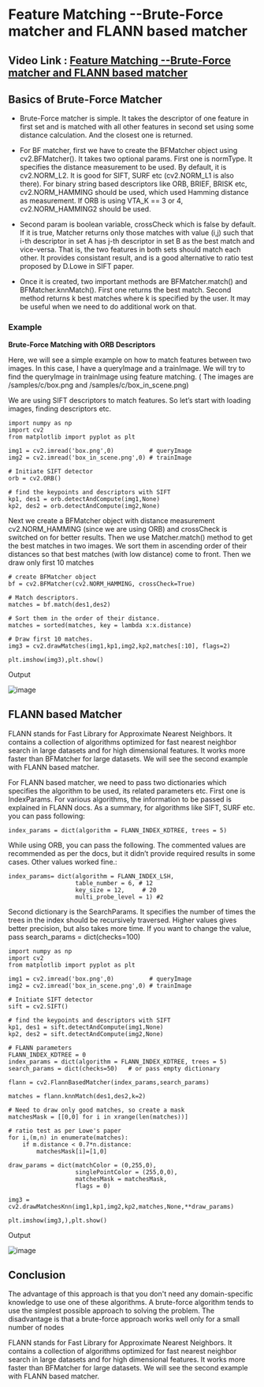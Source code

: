 # Feature Matching --Brute-Force matcher and FLANN based matcher

## Video Link : [Feature Matching --Brute-Force matcher and FLANN based matcher]()

## Basics of Brute-Force Matcher
- Brute-Force matcher is simple. It takes the descriptor of one feature in first set and is matched with all other features in second set using some distance calculation. And the closest one is returned.

- For BF matcher, first we have to create the BFMatcher object using cv2.BFMatcher(). It takes two optional params. First one is normType. It specifies the distance measurement to be used. By default, it is cv2.NORM_L2. It is good for SIFT, SURF etc (cv2.NORM_L1 is also there). For binary string based descriptors like ORB, BRIEF, BRISK etc, cv2.NORM_HAMMING should be used, which used Hamming distance as measurement. If ORB is using VTA_K == 3 or 4, cv2.NORM_HAMMING2 should be used.

- Second param is boolean variable, crossCheck which is false by default. If it is true, Matcher returns only those matches with value (i,j) such that i-th descriptor in set A has j-th descriptor in set B as the best match and vice-versa. That is, the two features in both sets should match each other. It provides consistant result, and is a good alternative to ratio test proposed by D.Lowe in SIFT paper.

- Once it is created, two important methods are BFMatcher.match() and BFMatcher.knnMatch(). First one returns the best match. Second method returns k best matches where k is specified by the user. It may be useful when we need to do additional work on that.

### Example 

**Brute-Force Matching with ORB Descriptors**

Here, we will see a simple example on how to match features between two images. In this case, I have a queryImage and a trainImage. We will try to find the queryImage in trainImage using feature matching. ( The images are /samples/c/box.png and /samples/c/box_in_scene.png)

We are using SIFT descriptors to match features. So let’s start with loading images, finding descriptors etc.

```
import numpy as np
import cv2
from matplotlib import pyplot as plt

img1 = cv2.imread('box.png',0)          # queryImage
img2 = cv2.imread('box_in_scene.png',0) # trainImage

# Initiate SIFT detector
orb = cv2.ORB()

# find the keypoints and descriptors with SIFT
kp1, des1 = orb.detectAndCompute(img1,None)
kp2, des2 = orb.detectAndCompute(img2,None)
```
Next we create a BFMatcher object with distance measurement cv2.NORM_HAMMING (since we are using ORB) and crossCheck is switched on for better results. Then we use Matcher.match() method to get the best matches in two images. We sort them in ascending order of their distances so that best matches (with low distance) come to front. Then we draw only first 10 matches

```
# create BFMatcher object
bf = cv2.BFMatcher(cv2.NORM_HAMMING, crossCheck=True)

# Match descriptors.
matches = bf.match(des1,des2)

# Sort them in the order of their distance.
matches = sorted(matches, key = lambda x:x.distance)

# Draw first 10 matches.
img3 = cv2.drawMatches(img1,kp1,img2,kp2,matches[:10], flags=2)

plt.imshow(img3),plt.show()
```

Output 

![image](https://user-images.githubusercontent.com/63282184/144054474-980655a2-ca51-4350-a6c6-55a3879526fe.png)

## FLANN based Matcher
FLANN stands for Fast Library for Approximate Nearest Neighbors. It contains a collection of algorithms optimized for fast nearest neighbor search in large datasets and for high dimensional features. It works more faster than BFMatcher for large datasets. We will see the second example with FLANN based matcher.

For FLANN based matcher, we need to pass two dictionaries which specifies the algorithm to be used, its related parameters etc. First one is IndexParams. For various algorithms, the information to be passed is explained in FLANN docs. As a summary, for algorithms like SIFT, SURF etc. you can pass following:

```
index_params = dict(algorithm = FLANN_INDEX_KDTREE, trees = 5)
```

While using ORB, you can pass the following. The commented values are recommended as per the docs, but it didn’t provide required results in some cases. Other values worked fine.:

```
index_params= dict(algorithm = FLANN_INDEX_LSH,
                   table_number = 6, # 12
                   key_size = 12,     # 20
                   multi_probe_level = 1) #2
```
Second dictionary is the SearchParams. It specifies the number of times the trees in the index should be recursively traversed. Higher values gives better precision, but also takes more time. If you want to change the value, pass search_params = dict(checks=100)

```
import numpy as np
import cv2
from matplotlib import pyplot as plt

img1 = cv2.imread('box.png',0)          # queryImage
img2 = cv2.imread('box_in_scene.png',0) # trainImage

# Initiate SIFT detector
sift = cv2.SIFT()

# find the keypoints and descriptors with SIFT
kp1, des1 = sift.detectAndCompute(img1,None)
kp2, des2 = sift.detectAndCompute(img2,None)

# FLANN parameters
FLANN_INDEX_KDTREE = 0
index_params = dict(algorithm = FLANN_INDEX_KDTREE, trees = 5)
search_params = dict(checks=50)   # or pass empty dictionary

flann = cv2.FlannBasedMatcher(index_params,search_params)

matches = flann.knnMatch(des1,des2,k=2)

# Need to draw only good matches, so create a mask
matchesMask = [[0,0] for i in xrange(len(matches))]

# ratio test as per Lowe's paper
for i,(m,n) in enumerate(matches):
    if m.distance < 0.7*n.distance:
        matchesMask[i]=[1,0]

draw_params = dict(matchColor = (0,255,0),
                   singlePointColor = (255,0,0),
                   matchesMask = matchesMask,
                   flags = 0)

img3 = cv2.drawMatchesKnn(img1,kp1,img2,kp2,matches,None,**draw_params)

plt.imshow(img3,),plt.show()
```
Output 

![image](https://user-images.githubusercontent.com/63282184/144054994-0a53d1a3-f74e-4f68-94ba-c18e8ac59c86.png)

## Conclusion

The advantage of this approach is that you don't need any domain-specific knowledge to use one of these algorithms. A brute-force algorithm tends to use the simplest possible approach to solving the problem. The disadvantage is that a brute-force approach works well only for a small number of nodes

FLANN stands for Fast Library for Approximate Nearest Neighbors. It contains a collection of algorithms optimized for fast nearest neighbor search in large datasets and for high dimensional features. It works more faster than BFMatcher for large datasets. We will see the second example with FLANN based matcher.

